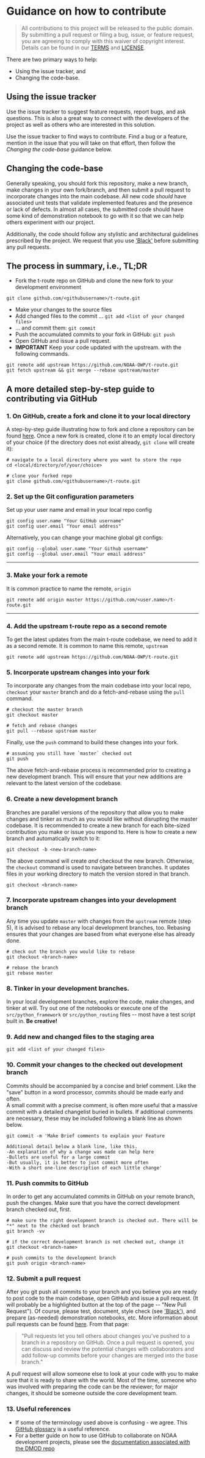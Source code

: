# Guidance on how to contribute

> All contributions to this project will be released to the public domain.
> By submitting a pull request or filing a bug, issue, or
> feature request, you are agreeing to comply with this waiver of copyright interest.
> Details can be found in our [TERMS](TERMS.md) and [LICENSE](LICENSE).

There are two primary ways to help:
 - Using the issue tracker, and
 - Changing the code-base.

## Using the issue tracker
<!--- TODO: Change this to refer specifically to the GitHub issues feature, if permitted under organization policy-->
Use the issue tracker to suggest feature requests, report bugs, and ask questions.
This is also a great way to connect with the developers of the project as well
as others who are interested in this solution.

Use the issue tracker to find ways to contribute. Find a bug or a feature, mention in
the issue that you will take on that effort, then follow the _Changing the code-base_
guidance below.

## Changing the code-base

Generally speaking, you should fork this repository, make a 
new branch, make changes in your own fork/branch, and then 
submit a pull request to incorporate changes into the main 
codebase. All new code *should* have associated 
unit tests that validate implemented features and the presence 
or lack of defects. In almost all cases, the submitted code 
should have some kind of demonstration notebook
to go with it so that we can help others experiment with our project.

Additionally, the code should follow any stylistic and 
architectural guidelines prescribed by the project. 
We request that you use ['Black'](https://pypi.org/project/black/)
before submitting any pull requests. 


<!--- TODO: Consider using or merging this GitHub description with https://github.com/NOAA-OWP/DMOD/blob/master/doc/GIT_USAGE.md --->
## The process in summary, i.e., TL;DR
* Fork the t-route repo on GitHub and clone the new fork 
to your development environment
```
git clone github.com/<githubusername>/t-route.git
```
* Make your changes to the source files 
* Add changed files to the commit ... `git add <list of your changed files>`
* ... and commit them: `git commit`
* Push the accumulated commits to your fork in GitHub: `git push`
* Open GitHub and issue a pull request.
* **IMPORTANT** Keep your code updated with the upstream.
with the following commands. 
```
git remote add upstream https://github.com/NOAA-OWP/t-route.git
git fetch upstream && git merge --rebase upstream/master

```
## A more detailed step-by-step guide to contributing via GitHub

### 1. On GitHub, create a fork and clone it to your local directory 
A step-by-step guide illustrating how to fork and clone 
a repository can be found 
[here](https://help.github.com/en/github/getting-started-with-github/fork-a-repo). 
Once a new fork is created, clone it to an empty local directory 
of your choice (if the directory does not exist already, 
`git clone` will create it):

```
# navigate to a local directory where you want to store the repo
cd <local/directory/of/your/choice>

# clone your forked repo
git clone github.com/<githubusername>/t-route.git
 ```  
 
### 2. Set up the Git configuration parameters

Set up your user name and email in your local repo config

```
git config user.name "Your GitHub username"
git config user.email "Your email address"
```
Alternatively, you can change your machine global git configs: 
    
```
git config --global user.name "Your Github username"
git config --global user.email "Your email address"
```
____

<!--- Please check if this is the default behavior. If so, 
we can probably remove this step --->
### 3. Make your fork a remote 
It is common practice to name the remote, `origin`

```
git remote add origin master https://github.com/<user.name>/t-route.git
```
____

### 4. Add the upstream t-route repo as a second remote

To get the latest updates from the main t-route codebase, 
we need to add it as a second remote. It is common to 
name this remote, `upstream` 

```
git remote add upstream https://github.com/NOAA-OWP/t-route.git
```

### 5. Incorporate upstream changes into your fork

To incorporate any changes from the main codebase into your
local repo, `checkout` your `master` branch and do a 
fetch-and-rebase using the `pull` command.

```
# checkout the master branch
git checkout master

# fetch and rebase changes 
git pull --rebase upstream master
```

Finally, use the `push` command to build these changes into 
your fork.

```
# assuming you still have `master` checked out
git push
```

The above fetch-and-rebase process is recommended prior to 
creating a new development branch. This will ensure that your 
new additions are relevant to the latest version of the codebase. 

### 6. Create a new development branch

Branches are parallel versions of the repository that allow you 
to make changes and tinker as much as you would like without 
disrupting the master codebase. It is recommended to create a 
new branch for each bite-sized contribution you make or issue 
you respond to. Here is how to create a new branch and 
automatically switch to it:

```
git checkout -b <new-branch-name>
```

The above command will create *and* checkout the new branch. 
Otherwise, the `checkout` command is used to navigate between 
branches. It updates files in your working directory to match 
the version stored in that branch. 

```
git checkout <branch-name>
```

### 7. Incorporate upstream changes into your development branch

Any time you update `master` with changes from the `upstream` 
remote (step 5), it is advised to rebase any local development
branches, too. Rebasing ensures that your changes are based 
from what everyone else has already done. 

```
# check out the branch you would like to rebase
git checkout <branch-name>

# rebase the branch 
git rebase master
```

### 8. Tinker in your development branches. 
In your local development branches, explore the code, make changes, 
and tinker at will. Try out one of the notebooks or execute one of 
the `src/python_framework` or `src/python_routing` files --
most have a test script built in. **Be creative!**

### 9. Add new and changed files to the staging area

```
git add <list of your changed files>
```

### 10. Commit your changes to the checked out development branch
Commits should be accompanied by a concise and brief comment. 
Like the "save" button in a word processor, commits should be made 
early and often.  
A small commit with a precise comment, is often
more useful that a massive commit with a detailed changelist buried in bullets.
If additional comments are necessary, these may be included following a 
blank line as shown below.

```
git commit -m 'Make Brief comments to explain your Feature

Additional detail below a blank line, like this.
-An explanation of why a change was made can help here
-Bullets are useful for a large commit
-But usually, it is better to just commit more often
-With a short one-line description of each little change'
```

### 11. Push commits to GitHub
In order to get any accumulated commits in GitHub on your remote branch, 
push the changes. Make sure that you have the correct development branch 
checked out, first.

```
# make sure the right development branch is checked out. There will be "*" next to the checked out branch
git branch -vv

# if the correct development branch is not checked out, change it
git checkout <branch-name>

# push commits to the development branch
git push origin <branch-name>
```

### 12. Submit a pull request
After you git push all commits to your branch and you believe 
you are ready to post code to the main codebase, open GitHub 
and issue a pull request. (It will probably be a highlighted 
button at the top of the page -- "New Pull Request"). Of course, 
please test, document, style check 
(see ['Black'](https://pypi.org/project/black/)), 
and prepare (as-needed) demonstration notebooks, etc. 
More information about pull requests can be found 
[here](https://help.github.com/en/github/collaborating-with-issues-and-pull-requests/about-pull-requests). 
From that page:
> "Pull requests let you tell others about changes you've pushed 
to a branch in a repository on GitHub. Once a pull request is 
opened, you can discuss and review the potential changes with 
collaborators and add follow-up commits before your changes 
are merged into the base branch."

A pull request will allow someone else to look at your code with 
you to make sure that it is ready to share with the world. 
Most of the time, someone who was involved with preparing 
the code can be the reviewer; for major changes, it should 
be someone outside the core development team.

### 13. Useful references
- If some of the terminology used above is confusing - we agree. 
This [GitHub glossary](https://help.github.com/en/github/getting-started-with-github/github-glossary#checkout) 
is a useful reference.
-  For a better guide on how to use GitHub to collaborate on 
NOAA development projects, please see the 
[documentation associated with the DMOD repo](https://github.com/NOAA-OWP/DMOD/blob/master/doc/GIT_USAGE.md#contributing-tldr) 
